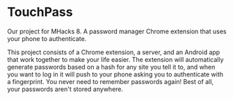 # TouchPass
Our project for MHacks 8. A password manager Chrome extension that uses your phone to authenticate.

This project consists of a Chrome extension, a server, and an Android app that work together to make your life easier. The extension will automatically generate passwords based on a hash for any site you tell it to, and when you want to log in it will push to your phone asking you to authenticate with a fingerprint. You never need to remember passwords again! Best of all, your passwords aren't stored anywhere. 

